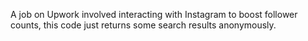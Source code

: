 A job on Upwork involved interacting with Instagram to boost follower counts, this code just returns some search results anonymously.
